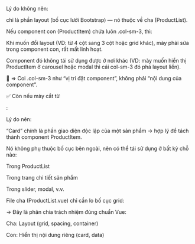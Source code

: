 Lý do không nên:

<div class="col-sm-3"> chỉ là phần layout (bố cục lưới Bootstrap) — nó thuộc về cha (ProductList).

Nếu component con (ProductItem) chứa luôn .col-sm-3, thì:

Khi muốn đổi layout (VD: từ 4 cột sang 3 cột hoặc grid khác), mày phải sửa trong component con, rất mất linh hoạt.

Component đó không tái sử dụng được ở nơi khác (VD: mày muốn hiển thị ProductItem ở carousel hoặc modal thì cái col-sm-3 đó phá layout liền).

🧠 => Coi .col-sm-3 như “vị trí đặt component”, không phải “nội dung của component”.


✅ Còn nếu mày cắt từ <div class="card text-left">:
<template>
  <div class="card text-left">
    <img :src="imageObject.linkAnh" class="card-img-top" />
    <div class="card-body">
      <h4>{{ imageObject.tenAnh }}</h4>
    </div>
  </div>
</template>


Lý do nên:

“Card” chính là phần giao diện độc lập của một sản phẩm → hợp lý để tách thành component ProductItem.

Nó không phụ thuộc bố cục bên ngoài, nên có thể tái sử dụng ở bất kỳ chỗ nào:

Trong ProductList

Trong trang chi tiết sản phẩm

Trong slider, modal, v.v.

File cha (ProductList.vue) chỉ cần lo bố cục grid:

<div class="col-sm-3">
  <ProductItem :imageObject="pItem" />
</div>

→ Đây là phân chia trách nhiệm đúng chuẩn Vue:

Cha: Layout (grid, spacing, container)

Con: Hiển thị nội dung riêng (card, data)
